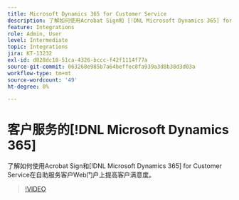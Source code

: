 ```yaml
---
title: Microsoft Dynamics 365 for Customer Service
description: 了解如何使用Acrobat Sign和 [!DNL Microsoft Dynamics 365] for Customer Service来提高自助服务客户Web门户上的客户满意度
feature: Integrations
role: Admin, User
level: Intermediate
topic: Integrations
jira: KT-13232
exl-id: d028dc18-51ca-4326-bccc-f42f1114f77a
source-git-commit: 063268e985b7a64beffec8fa939a3d8b38d3d03a
workflow-type: tm+mt
source-wordcount: '49'
ht-degree: 0%

---
```


# 客户服务的[!DNL Microsoft Dynamics 365]

了解如何使用Acrobat Sign和[!DNL Microsoft Dynamics 365] for Customer Service在自助服务客户Web门户上提高客户满意度。

>[!VIDEO](https://video.tv.adobe.com/v/3422046?quality=12&learn=on&hidetitle=true)
